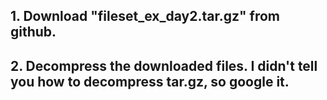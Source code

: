 ## 1. Download "fileset_ex_day2.tar.gz" from github.  
## 2. Decompress the downloaded files. I didn't tell you how to decompress tar.gz, so google it.
